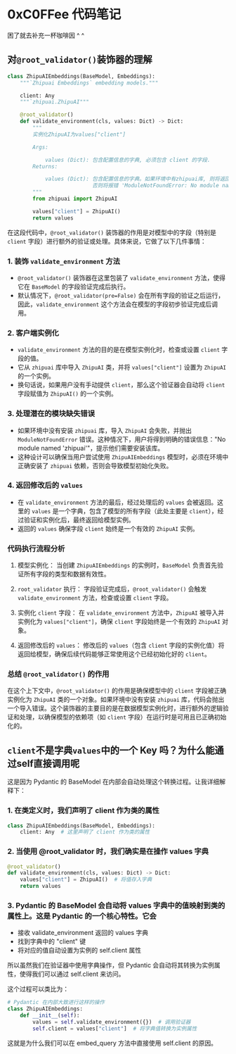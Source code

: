 # 0xC0FFee 代码笔记

困了就去补充一杯咖啡因 ^ ^

## 对`@root_validator()`装饰器的理解

```python
class ZhipuAIEmbeddings(BaseModel, Embeddings):
    """`Zhipuai Embeddings` embedding models."""

    client: Any
    """`zhipuai.ZhipuAI"""

    @root_validator()
    def validate_environment(cls, values: Dict) -> Dict:
        """
        实例化ZhipuAI为values["client"]

        Args:

            values (Dict): 包含配置信息的字典, 必须包含 client 的字段.
        Returns:

            values (Dict): 包含配置信息的字典。如果环境中有zhipuai库, 则将返回实例化的ZhipuAI类
                           否则将报错 'ModuleNotFoundError: No module named 'zhipuai''.
        """
        from zhipuai import ZhipuAI

        values["client"] = ZhipuAI()
        return values

```

在这段代码中，`@root_validator()` 装饰器的作用是对模型中的字段（特别是 `client` 字段）进行额外的验证或处理。具体来说，它做了以下几件事情：

### 1. 装饰 `validate_environment` 方法

* `@root_validator()` 装饰器在这里包装了 `validate_environment` 方法，使得它在 `BaseModel` 的字段验证完成后执行。
* 默认情况下，`@root_validator(pre=False)` 会在所有字段的验证之后运行，因此，`validate_environment` 这个方法会在模型的字段初步验证完成后调用。

### 2. 客户端实例化

* `validate_environment` 方法的目的是在模型实例化时，检查或设置 `client` 字段的值。
* 它从 `zhipuai` 库中导入 `ZhipuAI` 类，并将 `values["client"]` 设置为 `ZhipuAI` 的一个实例。
* 换句话说，如果用户没有手动提供 `client`，那么这个验证器会自动将 `client` 字段赋值为 `ZhipuAI()` 的一个实例。

### 3. 处理潜在的模块缺失错误

* 如果环境中没有安装 `zhipuai` 库，导入 `ZhipuAI` 会失败，并抛出 `ModuleNotFoundError` 错误。这种情况下，用户将得到明确的错误信息："No module named 'zhipuai'"，提示他们需要安装该库。
* 这种设计可以确保当用户尝试使用 `ZhipuAIEmbeddings` 模型时，必须在环境中正确安装了 `zhipuai` 依赖，否则会导致模型初始化失败。

### 4. 返回修改后的 `values`

* 在 `validate_environment` 方法的最后，经过处理后的 `values` 会被返回。这里的 `values` 是一个字典，包含了模型的所有字段（此处主要是 `client`），经过验证和实例化后，最终返回给模型实例。
* 返回的 `values` 确保字段 `client` 始终是一个有效的 `ZhipuAI` 实例。

### 代码执行流程分析

1. 模型实例化：
   当创建 `ZhipuAIEmbeddings` 的实例时，`BaseModel` 负责首先验证所有字段的类型和数据有效性。

2. `root_validator` 执行：
   字段验证完成后，`@root_validator()` 会触发 `validate_environment` 方法，检查或设置 `client` 字段。

3. 实例化 `client` 字段：
   在 `validate_environment` 方法中，`ZhipuAI` 被导入并实例化为 `values["client"]`，确保 `client` 字段始终是一个有效的 `ZhipuAI` 对象。

4. 返回修改后的 `values`：
   修改后的 `values`（包含 `client` 字段的实例化值）将返回给模型，确保后续代码能够正常使用这个已经初始化好的 `client`。

### 总结 `@root_validator()` 的作用

在这个上下文中，`@root_validator()` 的作用是确保模型中的 `client` 字段被正确实例化为 `ZhipuAI` 类的一个对象。如果环境中没有安装 `zhipuai` 库，代码会抛出一个导入错误。这个装饰器的主要目的是在数据模型实例化时，进行额外的逻辑验证和处理，以确保模型的依赖项（如 `client` 字段）在运行时是可用且已正确初始化的。

## `client`不是字典`values`中的一个 Key 吗？为什么能通过self直接调用呢

这是因为 Pydantic 的 BaseModel 在内部会自动处理这个转换过程。让我详细解释下：

### 1. 在类定义时，我们声明了 client 作为类的属性

```python
class ZhipuAIEmbeddings(BaseModel, Embeddings):
    client: Any  # 这里声明了 client 作为类的属性
```

### 2. 当使用 @root_validator 时，我们确实是在操作 values 字典

```python
@root_validator()
def validate_environment(cls, values: Dict) -> Dict:
    values["client"] = ZhipuAI()  # 将值存入字典
    return values
```

### 3. Pydantic 的 BaseModel 会自动将 values 字典中的值映射到类的属性上。这是 Pydantic 的一个核心特性。它会

* 接收 validate_environment 返回的 values 字典
* 找到字典中的 "client" 键
* 将对应的值自动设置为实例的 self.client 属性

所以虽然我们在验证器中使用字典操作，但 Pydantic 会自动将其转换为实例属性，使得我们可以通过 self.client 来访问。

这个过程可以类比为：

```python
# Pydantic 在内部大致进行这样的操作
class ZhipuAIEmbeddings:
    def __init__(self):
        values = self.validate_environment({})  # 调用验证器
        self.client = values["client"]  # 将字典值转换为实例属性
```

这就是为什么我们可以在 embed_query 方法中直接使用 self.client 的原因。
